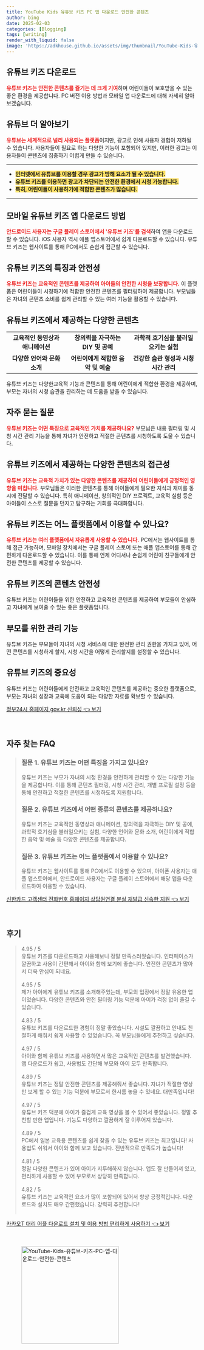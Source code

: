 ```yaml
---
title: YouTube Kids 유튜브 키즈 PC 앱 다운로드 안전한 콘텐츠
author: bing
date: 2025-02-03
categories: [Blogging]
tags: [writing]
render_with_liquid: false
image: 'https://adkhouse.github.io/assets/img/thumbnail/YouTube-Kids-유튜브-키즈-PC-앱-다운로드-안전한-콘텐츠.webp'
---
```



<h2 id='유튜브키즈다운로드'>유튜브 키즈 다운로드</h2>

<p><b><span style="color: #ee2323;">유튜브 키즈는 안전한 콘텐츠를 즐기는 데 크게 기여</span></b>하며 어린이들이 보호받을 수 있는 좋은 환경을 제공합니다. PC 버전 이용 방법과 모바일 앱 다운로드에 대해 자세히 알아보겠습니다.</p>

<h2 id='유튜브기본정보'>유튜브 더 알아보기</h2>

<p><b><span style="color: #ee2323;">유튜브는 세계적으로 널리 사용되는 플랫폼</span></b>이지만, 광고로 인해 사용자 경험이 저하될 수 있습니다. 사용자들이 필요로 하는 다양한 기능이 포함되어 있지만, 이러한 광고는 이용자들이 콘텐츠에 집중하기 어렵게 만들 수 있습니다.</p>

<hr />

<ul>
    <li><b><span style="background-color: #ffe066;">인터넷에서 유튜브를 이용할 경우 광고가 방해 요소가 될 수 있습니다.</span></b></li>
    <li><b><span style="background-color: #ffe066;">유튜브 키즈를 이용하면 광고가 차단되는 안전한 환경에서 시청 가능합니다.</span></b></li>
    <li><b><span style="background-color: #ffe066;">특히, 어린이들이 사용하기에 적합한 콘텐츠가 많습니다.</span></b></li>
</ul>

<hr />

<h2 id='모바일앱다운로드'>모바일 유튜브 키즈 앱 다운로드 방법</h2>

<p><b><span style="color: #ee2323;">안드로이드 사용자는 구글 플레이 스토어에서 '유튜브 키즈'를 검색</span></b>하여 앱을 다운로드할 수 있습니다. iOS 사용자 역시 애플 앱스토어에서 쉽게 다운로드할 수 있습니다. 유튜브 키즈는 웹사이트를 통해 PC에서도 손쉽게 접근할 수 있습니다.</p>

<h2 id='유튜브키즈기능'>유튜브 키즈의 특징과 안전성</h2>

<p><b><span style="color: #ee2323;">유튜브 키즈는 교육적인 콘텐츠를 제공하여 아이들의 안전한 시청을 보장합니다.</span></b> 이 플랫폼은 어린이들이 시청하기에 적합한 안전한 콘텐츠를 필터링하여 제공합니다. 부모님들은 자녀의 콘텐츠 소비를 쉽게 관리할 수 있는 여러 기능을 활용할 수 있습니다.</p>

<h2 id='유튜브키즈콘텐츠'>유튜브 키즈에서 제공하는 다양한 콘텐츠</h2>

<table>
    <tr>
        <td style="text-align: center; height: 17px;"><b>교육적인 동영상과 애니메이션</b></td>
        <td style="text-align: center; height: 17px;"><b>창의력을 자극하는 DIY 및 공예</b></td>
        <td style="text-align: center; height: 17px;"><b>과학적 호기심을 불러일으키는 실험</b></td>
    </tr>
    <tr>
        <td style="text-align: center; height: 17px;"><b>다양한 언어와 문화 소개</b></td>
        <td style="text-align: center; height: 17px;"><b>어린이에게 적합한 음악 및 예술</b></td>
        <td style="text-align: center; height: 17px;"><b>건강한 습관 형성과 시청 시간 관리</b></td>
    </tr>
</table>

<p>유튜브 키즈는 다양한교육적 기능과 콘텐츠를 통해 어린이에게 적합한 환경을 제공하며, 부모는 자녀의 시청 습관을 관리하는 데 도움을 받을 수 있습니다.</p>

<h2 id='자주묻는질문'>자주 묻는 질문</h2>

<p><b><span style="color: #ee2323;">유튜브 키즈는 어떤 특징으로 교육적인 가치를 제공하나요?</span></b> 부모님은 내용 필터링 및 시청 시간 관리 기능을 통해 자녀가 안전하고 적절한 콘텐츠를 시청하도록 도울 수 있습니다.</p>

<h2 id='다양한콘텐츠'>유튜브 키즈에서 제공하는 다양한 콘텐츠의 접근성</h2>

<p><b><span style="color: #ee2323;">유튜브 키즈는 교육적 가치가 있는 다양한 콘텐츠를 제공하여 어린이들에게 긍정적인 영향을 미칩니다.</span></b> 부모님들은 이러한 콘텐츠를 통해 아이들에게 필요한 지식과 재미를 동시에 전달할 수 있습니다. 특히 애니메이션, 창의적인 DIY 프로젝트, 교육적 실험 등은 아이들이 스스로 질문을 던지고 탐구하는 기회를 극대화합니다.</p>

<h2 id='플랫폼이용정보'>유튜브 키즈는 어느 플랫폼에서 이용할 수 있나요?</h2>

<p><b><span style="color: #ee2323;">유튜브 키즈는 여러 플랫폼에서 자유롭게 사용할 수 있습니다.</span></b> PC에서는 웹사이트를 통해 접근 가능하며, 모바일 장치에서는 구글 플레이 스토어 또는 애플 앱스토어를 통해 간편하게 다운로드할 수 있습니다. 이를 통해 언제 어디서나 손쉽게 어린이 친구들에게 안전한 콘텐츠를 제공할 수 있습니다.</p>

<h2 id='콘텐츠안전성'>유튜브 키즈의 콘텐츠 안전성</h2>

<p>유튜브 키즈는 어린이들을 위한 안전하고 교육적인 콘텐츠를 제공하여 부모들이 안심하고 자녀에게 보여줄 수 있는 좋은 플랫폼입니다.</p>

<h2 id='부모관리기능'>부모를 위한 관리 기능</h2>

<p>유튜브 키즈는 부모들이 자녀의 시청 서비스에 대한 완전한 관리 권한을 가지고 있어, 어떤 콘텐츠를 시청하게 할지, 시청 시간을 어떻게 관리할지를 설정할 수 있습니다.</p>

<h2 id='중요성'>유튜브 키즈의 중요성</h2>

<p>유튜브 키즈는 어린이들에게 안전하고 교육적인 콘텐츠를 제공하는 중요한 플랫폼으로, 부모는 자녀의 성장과 교육에 도움이 되는 다양한 자료를 확보할 수 있습니다.</p>


<p><a class="click-button" title="정부24시 홈페이지 gov.kr 신뢰성" href="https://adkhouse.github.io/posts/%EC%A0%95%EB%B6%8024%EC%8B%9C-%ED%99%88%ED%8E%98%EC%9D%B4%EC%A7%80-gov.kr-%EC%8B%A0%EB%A2%B0%EC%84%B1/" rel="dofollow">정부24시 홈페이지 gov.kr 신뢰성 👈 보기</a></p><br>
<h2 id='자주_찾는_FAQ'>자주 찾는 FAQ</h2>
<div itemscope="" itemtype="https://schema.org/FAQPage"> 
<blockquote> 
<div itemscope="" itemprop="mainEntity" itemtype="https://schema.org/Question"> 
<h3 itemprop="name">질문 1. 유튜브 키즈는 어떤 특징을 가지고 있나요?</h3> 
<div itemscope="" itemprop="acceptedAnswer" itemtype="https://schema.org/Answer"> 
<span itemprop="text"> 
<p>유튜브 키즈는 부모가 자녀의 시청 환경을 안전하게 관리할 수 있는 다양한 기능을 제공합니다. 이를 통해 콘텐츠 필터링, 시청 시간 관리, 개별 프로필 설정 등을 통해 안전하고 적절한 콘텐츠를 시청하도록 지원합니다.</p> 
</span> 
</div> 
</div> 
<div itemscope="" itemprop="mainEntity" itemtype="https://schema.org/Question"> 
<h3 itemprop="name">질문 2. 유튜브 키즈에서 어떤 종류의 콘텐츠를 제공하나요?</h3> 
<div itemscope="" itemprop="acceptedAnswer" itemtype="https://schema.org/Answer"> 
<span itemprop="text"> 
<p>유튜브 키즈는 교육적인 동영상과 애니메이션, 창의력을 자극하는 DIY 및 공예, 과학적 호기심을 불러일으키는 실험, 다양한 언어와 문화 소개, 어린이에게 적합한 음악 및 예술 등 다양한 콘텐츠를 제공합니다.</p> 
</span> 
</div> 
</div> 
<div itemscope="" itemprop="mainEntity" itemtype="https://schema.org/Question"> 
<h3 itemprop="name">질문 3. 유튜브 키즈는 어느 플랫폼에서 이용할 수 있나요?</h3> 
<div itemscope="" itemprop="acceptedAnswer" itemtype="https://schema.org/Answer"> 
<span itemprop="text"> 
<p>유튜브 키즈는 웹사이트를 통해 PC에서도 이용할 수 있으며, 아이폰 사용자는 애플 앱스토어에서, 안드로이드 사용자는 구글 플레이 스토어에서 해당 앱을 다운로드하여 이용할 수 있습니다.</p> 
</span> 
</div> 
</div> 
</blockquote> 
</div>
<p><a class="click-button" title="신한카드 고객센터 전화번호 홈페이지 상담원연결 분실 재발급 신속한 지원" href="https://adkhouse.github.io/posts/%EC%8B%A0%ED%95%9C%EC%B9%B4%EB%93%9C-%EA%B3%A0%EA%B0%9D%EC%84%BC%ED%84%B0-%EC%A0%84%ED%99%94%EB%B2%88%ED%98%B8-%ED%99%88%ED%8E%98%EC%9D%B4%EC%A7%80-%EC%83%81%EB%8B%B4%EC%9B%90%EC%97%B0%EA%B2%B0-%EB%B6%84%EC%8B%A4-%EC%9E%AC%EB%B0%9C%EA%B8%89-%EC%8B%A0%EC%86%8D%ED%95%9C-%EC%A7%80%EC%9B%90/" rel="dofollow">신한카드 고객센터 전화번호 홈페이지 상담원연결 분실 재발급 신속한 지원 👈 보기</a></p><br>
<h2 id='후기'>후기</h2>
<div itemscope itemtype="https://schema.org/Product">
  <blockquote>
  <div itemprop="review" itemscope itemtype="https://schema.org/Review">
      <div itemprop="reviewRating" itemscope itemtype="https://schema.org/Rating"> <span itemprop="ratingValue">4.95</span> / <span itemprop="bestRating">5</span> </div>
      <span itemprop="reviewBody">유튜브 키즈를 다운로드하고 사용해보니 정말 만족스러웠습니다. 인터페이스가 깔끔하고 사용이 간편해서 아이와 함께 보기에 좋습니다. 안전한 콘텐츠가 많아서 더욱 안심이 되네요.</span>
  </div>
  <br>
  <div itemprop="review" itemscope itemtype="https://schema.org/Review">
      <div itemprop="reviewRating" itemscope itemtype="https://schema.org/Rating"> <span itemprop="ratingValue">4.95</span> / <span itemprop="bestRating">5</span> </div>
      <span itemprop="reviewBody">제가 아이에게 유튜브 키즈를 소개해주었는데, 부모의 입장에서 정말 유용한 앱이었습니다. 다양한 콘텐츠와 안전 필터링 기능 덕분에 아이가 걱정 없이 즐길 수 있습니다.</span>
  </div>
  <br>
  <div itemprop="review" itemscope itemtype="https://schema.org/Review">
      <div itemprop="reviewRating" itemscope itemtype="https://schema.org/Rating"> <span itemprop="ratingValue">4.83</span> / <span itemprop="bestRating">5</span> </div>
      <span itemprop="reviewBody">유튜브 키즈를 다운로드한 경험이 정말 좋았습니다. 시설도 깔끔하고 안내도 친절하게 해줘서 쉽게 사용할 수 있었습니다. 꼭 부모님들에게 추천하고 싶습니다.</span>
  </div>
  <br>
  <div itemprop="review" itemscope itemtype="https://schema.org/Review">
      <div itemprop="reviewRating" itemscope itemtype="https://schema.org/Rating"> <span itemprop="ratingValue">4.97</span> / <span itemprop="bestRating">5</span> </div>
      <span itemprop="reviewBody">아이와 함께 유튜브 키즈를 사용하면서 많은 교육적인 콘텐츠를 발견했습니다. 앱 다운로드가 쉽고, 사용법도 간단해 부모와 아이 모두 만족합니다.</span>
  </div>
  <br>
  <div itemprop="review" itemscope itemtype="https://schema.org/Review">
      <div itemprop="reviewRating" itemscope itemtype="https://schema.org/Rating"> <span itemprop="ratingValue">4.89</span> / <span itemprop="bestRating">5</span> </div>
      <span itemprop="reviewBody">유튜브 키즈는 정말 안전한 콘텐츠를 제공해줘서 좋습니다. 자녀가 적절한 영상만 보게 할 수 있는 기능 덕분에 부모로서 한시름 놓을 수 있네요. 대만족입니다!</span>
  </div>
  <br>
   <div itemprop="review" itemscope itemtype="https://schema.org/Review">
      <div itemprop="reviewRating" itemscope itemtype="https://schema.org/Rating"> <span itemprop="ratingValue">4.97</span> / <span itemprop="bestRating">5</span> </div>
      <span itemprop="reviewBody">유튜브 키즈 덕분에 아이가 즐겁게 교육 영상을 볼 수 있어서 좋았습니다. 정말 추천할 만한 앱입니다. 기능도 다양하고 깔끔하게 잘 이루어져 있습니다.</span>
  </div>
  <br>
   <div itemprop="review" itemscope itemtype="https://schema.org/Review">
      <div itemprop="reviewRating" itemscope itemtype="https://schema.org/Rating"> <span itemprop="ratingValue">4.89</span> / <span itemprop="bestRating">5</span> </div>
      <span itemprop="reviewBody">PC에서 일본 교육용 콘텐츠를 쉽게 찾을 수 있는 유튜브 키즈는 최고입니다! 사용법도 쉬워서 아이와 함께 보고 있습니다. 전반적으로 만족도가 높습니다!</span>
  </div>
  <br>
   <div itemprop="review" itemscope itemtype="https://schema.org/Review">
      <div itemprop="reviewRating" itemscope itemtype="https://schema.org/Rating"> <span itemprop="ratingValue">4.81</span> / <span itemprop="bestRating">5</span> </div>
      <span itemprop="reviewBody">정말 다양한 콘텐츠가 있어 아이가 지루해하지 않습니다. 앱도 잘 만들어져 있고, 편리하게 사용할 수 있어 부모로서 상당히 만족합니다.</span>
  </div>
  <br>
   <div itemprop="review" itemscope itemtype="https://schema.org/Review">
      <div itemprop="reviewRating" itemscope itemtype="https://schema.org/Rating"> <span itemprop="ratingValue">4.82</span> / <span itemprop="bestRating">5</span> </div>
      <span itemprop="reviewBody">유튜브 키즈는 교육적인 요소가 많이 포함되어 있어서 항상 긍정적입니다. 다운로드와 설치도 매우 간편했습니다. 강력히 추천합니다!</span>
  </div>
  <br>
  </blockquote>
</div>
<p><a class="click-button" title="카카오T 대리 어플 다운로드 설치 및 이용 방법 편리하게 사용하기" href="https://adkhouse.github.io/posts/%EC%B9%B4%EC%B9%B4%EC%98%A4T-%EB%8C%80%EB%A6%AC-%EC%96%B4%ED%94%8C-%EB%8B%A4%EC%9A%B4%EB%A1%9C%EB%93%9C-%EC%84%A4%EC%B9%98-%EB%B0%8F-%EC%9D%B4%EC%9A%A9-%EB%B0%A9%EB%B2%95-%ED%8E%B8%EB%A6%AC%ED%95%98%EA%B2%8C-%EC%82%AC%EC%9A%A9%ED%95%98%EA%B8%B0/" rel="dofollow">카카오T 대리 어플 다운로드 설치 및 이용 방법 편리하게 사용하기 👈 보기</a></p><br>
<figure class="image"><img src="https://adkhouse.github.io/assets/img/thumbnail/YouTube-Kids-유튜브-키즈-PC-앱-다운로드-안전한-콘텐츠.webp" alt="YouTube-Kids-유튜브-키즈-PC-앱-다운로드-안전한-콘텐츠" width="256" height="256"></figure>